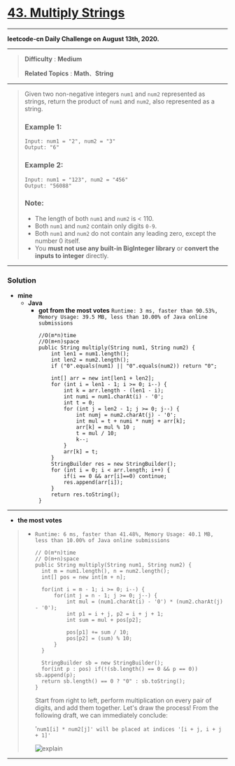 # [43. Multiply Strings](https://leetcode.com/problems/multiply-strings/)
---

**leetcode-cn Daily Challenge on August 13th, 2020.**

---

> **Difficulty** : **Medium**
>
> **Related Topics** : **Math**、**String**

---

> Given two non-negative integers `num1` and `num2` represented as strings, return the product of `num1` and `num2`, also represented as a string.
> 
> ### Example 1:
> ```
> Input: num1 = "2", num2 = "3"
> Output: "6"
> ```
> 
> ### Example 2:
> ```
> Input: num1 = "123", num2 = "456"
> Output: "56088"
> ```
> 
> ### Note:
> * The length of both `num1` and `num2` is < 110.
> * Both `num1` and `num2` contain only digits `0-9`.
> * Both `num1` and `num2` do not contain any leading zero, except the number 0 itself.
> * You **must not use any built-in BigInteger library** or **convert the inputs to integer** directly.

---


### Solution
* **mine**
  * **Java**
    * **got from the most votes** `Runtime: 3 ms, faster than 90.53%, Memory Usage: 39.5 MB, less than 10.00% of Java online submissions`
      ```
      //O(m*n)time 
      //O(m+n)space
      public String multiply(String num1, String num2) {
          int len1 = num1.length();
          int len2 = num2.length();
          if ("0".equals(num1) || "0".equals(num2)) return "0";

          int[] arr = new int[len1 + len2];
          for (int i = len1 - 1; i >= 0; i--) {
              int k = arr.length - (len1 - i);
              int numi = num1.charAt(i) - '0';
              int t = 0;
              for (int j = len2 - 1; j >= 0; j--) {
                  int numj = num2.charAt(j) - '0';
                  int mul = t + numi * numj + arr[k];
                  arr[k] = mul % 10 ;
                  t = mul / 10;
                  k--;
              }
              arr[k] = t;
          }
          StringBuilder res = new StringBuilder();
          for (int i = 0; i < arr.length; i++) {
              if(i == 0 && arr[i]==0) continue;
              res.append(arr[i]);
          }
          return res.toString();
      }
      ```

---

* **the most votes**
>  * `Runtime: 6 ms, faster than 41.48%, Memory Usage: 40.1 MB, less than 10.00% of Java online submissions`
>    ```
>    // O(m*n)time 
>    // O(m+n)space
>    public String multiply(String num1, String num2) {
>      int m = num1.length(), n = num2.length();
>      int[] pos = new int[m + n];
>    
>      for(int i = m - 1; i >= 0; i--) {
>          for(int j = n - 1; j >= 0; j--) {
>              int mul = (num1.charAt(i) - '0') * (num2.charAt(j) - '0');
>              int p1 = i + j, p2 = i + j + 1;
>              int sum = mul + pos[p2];
>    
>              pos[p1] += sum / 10;
>              pos[p2] = (sum) % 10;
>          }
>      }
>    
>      StringBuilder sb = new StringBuilder();
>      for(int p : pos) if(!(sb.length() == 0 && p == 0)) sb.append(p);
>      return sb.length() == 0 ? "0" : sb.toString();
>    }
>    ```
>    
>    Start from right to left, perform multiplication on every pair of digits, and add them together. Let's draw the process! From the following draft, we can immediately conclude:
>    
>    '`num1[i] * num2[j]' will be placed at indices '[i + j, i + j + 1]'`
>    
>    ![explain](https://drscdn.500px.org/photo/130178585/m%3D2048/300d71f784f679d5e70fadda8ad7d68f)


---

